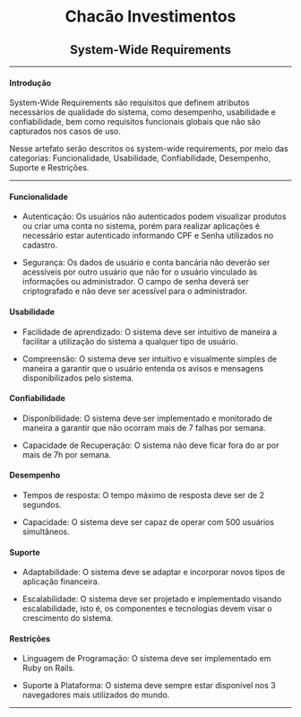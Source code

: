 <h1 align="center">Chacão Investimentos</h1>
<h2 align="center">System-Wide Requirements</h2>

____
#### Introdução
System-Wide Requirements são requisitos que definem atributos necessários de qualidade do sistema, como desempenho, usabilidade e confiabilidade, bem como requisitos funcionais globais que não são capturados nos casos de uso.

Nesse artefato serão descritos os system-wide requirements, por meio das categorias: Funcionalidade, Usabilidade, Confiabilidade, Desempenho, Suporte e Restrições.

____
#### Funcionalidade
- Autenticação: Os usuários não autenticados podem visualizar produtos ou criar uma conta no sistema, porém para realizar aplicações é necessário estar autenticado informando CPF e Senha utilizados no cadastro.

- Segurança: Os dados de usuário e conta bancária não deverão ser acessíveis por outro usuário que não for o usuário vinculado às informações ou administrador. O campo de senha deverá ser criptografado e não deve ser acessível para o administrador.

#### Usabilidade
- Facilidade de aprendizado: O sistema deve ser intuitivo de maneira a facilitar a utilização do sistema a qualquer tipo de usuário.

- Compreensão: O sistema deve ser intuitivo e visualmente simples de maneira a garantir que o usuário entenda os avisos e mensagens disponibilizados pelo sistema.

#### Confiabilidade
- Disponibilidade: O sistema deve ser implementado e monitorado de maneira a garantir que não ocorram mais de 7 falhas por semana.

- Capacidade de Recuperação: O sistema não deve ficar fora do ar por mais de 7h por semana.

#### Desempenho
- Tempos de resposta: O tempo máximo de resposta deve ser de 2 segundos.

- Capacidade: O sistema deve ser capaz de operar com 500 usuários simultâneos.

#### Suporte
- Adaptabilidade: O sistema deve se adaptar e incorporar novos tipos de aplicação financeira.

- Escalabilidade: O sistema deve ser projetado e implementado visando escalabilidade, isto é, os componentes e tecnologias devem visar o crescimento do sistema.

#### Restrições
- Linguagem de Programação: O sistema deve ser implementado em Ruby on Rails.

- Suporte à Plataforma: O sistema deve sempre estar disponível nos 3 navegadores mais utilizados do mundo.

____
